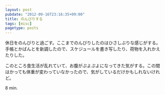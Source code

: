 ```yaml
---
layout: post
pubdate: "2012-09-16T23:16:35+09:00"
title: のんびりする
tags: [misc]
pagetype: posts
---
```

休日をのんびりと過ごす。ここまでのんびりしたのはひさしぶりな感じがする。手帳とかばんとを新調したので、スケジュールを書き写したり、荷物を入れかえたりした。

このところ食生活が乱れていて、お腹がぷよぷよになってきた気がする。この間はかっても体重が変わっていなかったので、気がしているだけかもしれないけれど。

8 min.
